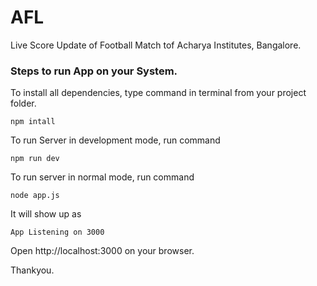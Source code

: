 # AFL
Live Score Update of Football Match tof Acharya Institutes, Bangalore.

### Steps to run App on your System.

To install all dependencies, type command in terminal from your project folder.
```
npm intall
```

To run Server in development mode, run command
```
npm run dev
```

To run server in normal mode, run command
```
node app.js
```

It will show up as 
```
App Listening on 3000
```

Open http://localhost:3000 on your browser.

Thankyou.
